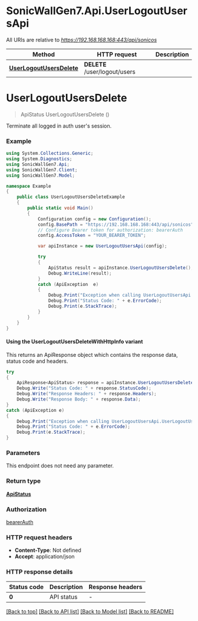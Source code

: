 # SonicWallGen7.Api.UserLogoutUsersApi

All URIs are relative to *https://192.168.168.168:443/api/sonicos*

| Method | HTTP request | Description |
|--------|--------------|-------------|
| [**UserLogoutUsersDelete**](UserLogoutUsersApi.md#userlogoutusersdelete) | **DELETE** /user/logout/users |  |

<a id="userlogoutusersdelete"></a>
# **UserLogoutUsersDelete**
> ApiStatus UserLogoutUsersDelete ()



Terminate all logged in auth user's session.

### Example
```csharp
using System.Collections.Generic;
using System.Diagnostics;
using SonicWallGen7.Api;
using SonicWallGen7.Client;
using SonicWallGen7.Model;

namespace Example
{
    public class UserLogoutUsersDeleteExample
    {
        public static void Main()
        {
            Configuration config = new Configuration();
            config.BasePath = "https://192.168.168.168:443/api/sonicos";
            // Configure Bearer token for authorization: bearerAuth
            config.AccessToken = "YOUR_BEARER_TOKEN";

            var apiInstance = new UserLogoutUsersApi(config);

            try
            {
                ApiStatus result = apiInstance.UserLogoutUsersDelete();
                Debug.WriteLine(result);
            }
            catch (ApiException  e)
            {
                Debug.Print("Exception when calling UserLogoutUsersApi.UserLogoutUsersDelete: " + e.Message);
                Debug.Print("Status Code: " + e.ErrorCode);
                Debug.Print(e.StackTrace);
            }
        }
    }
}
```

#### Using the UserLogoutUsersDeleteWithHttpInfo variant
This returns an ApiResponse object which contains the response data, status code and headers.

```csharp
try
{
    ApiResponse<ApiStatus> response = apiInstance.UserLogoutUsersDeleteWithHttpInfo();
    Debug.Write("Status Code: " + response.StatusCode);
    Debug.Write("Response Headers: " + response.Headers);
    Debug.Write("Response Body: " + response.Data);
}
catch (ApiException e)
{
    Debug.Print("Exception when calling UserLogoutUsersApi.UserLogoutUsersDeleteWithHttpInfo: " + e.Message);
    Debug.Print("Status Code: " + e.ErrorCode);
    Debug.Print(e.StackTrace);
}
```

### Parameters
This endpoint does not need any parameter.
### Return type

[**ApiStatus**](ApiStatus.md)

### Authorization

[bearerAuth](../README.md#bearerAuth)

### HTTP request headers

 - **Content-Type**: Not defined
 - **Accept**: application/json


### HTTP response details
| Status code | Description | Response headers |
|-------------|-------------|------------------|
| **0** | API status |  -  |

[[Back to top]](#) [[Back to API list]](../README.md#documentation-for-api-endpoints) [[Back to Model list]](../README.md#documentation-for-models) [[Back to README]](../README.md)

